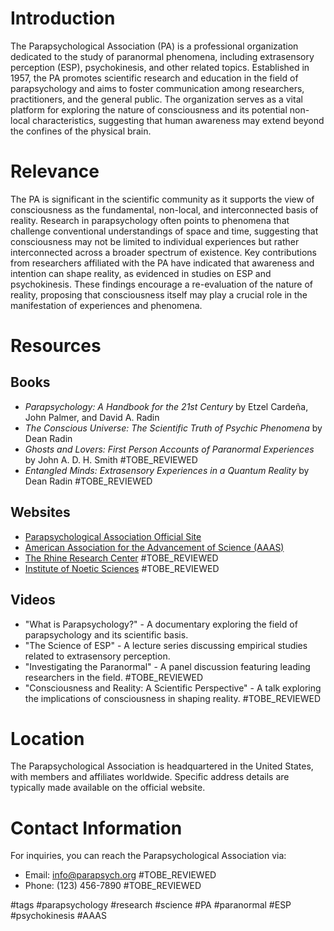# Introduction
The Parapsychological Association (PA) is a professional organization dedicated to the study of paranormal phenomena, including extrasensory perception (ESP), psychokinesis, and other related topics. Established in 1957, the PA promotes scientific research and education in the field of parapsychology and aims to foster communication among researchers, practitioners, and the general public. The organization serves as a vital platform for exploring the nature of consciousness and its potential non-local characteristics, suggesting that human awareness may extend beyond the confines of the physical brain.

# Relevance
The PA is significant in the scientific community as it supports the view of consciousness as the fundamental, non-local, and interconnected basis of reality. Research in parapsychology often points to phenomena that challenge conventional understandings of space and time, suggesting that consciousness may not be limited to individual experiences but rather interconnected across a broader spectrum of existence. Key contributions from researchers affiliated with the PA have indicated that awareness and intention can shape reality, as evidenced in studies on ESP and psychokinesis. These findings encourage a re-evaluation of the nature of reality, proposing that consciousness itself may play a crucial role in the manifestation of experiences and phenomena.

# Resources

## Books
- *Parapsychology: A Handbook for the 21st Century* by Etzel Cardeña, John Palmer, and David A. Radin
- *The Conscious Universe: The Scientific Truth of Psychic Phenomena* by Dean Radin
- *Ghosts and Lovers: First Person Accounts of Paranormal Experiences* by John A. D. H. Smith #TOBE_REVIEWED
- *Entangled Minds: Extrasensory Experiences in a Quantum Reality* by Dean Radin #TOBE_REVIEWED

## Websites
- [Parapsychological Association Official Site](https://www.parapsych.org)
- [American Association for the Advancement of Science (AAAS)](https://www.aaas.org)
- [The Rhine Research Center](https://www.rhine.org) #TOBE_REVIEWED
- [Institute of Noetic Sciences](https://www.noetic.org) #TOBE_REVIEWED

## Videos
- "What is Parapsychology?" - A documentary exploring the field of parapsychology and its scientific basis.
- "The Science of ESP" - A lecture series discussing empirical studies related to extrasensory perception.
- "Investigating the Paranormal" - A panel discussion featuring leading researchers in the field. #TOBE_REVIEWED
- "Consciousness and Reality: A Scientific Perspective" - A talk exploring the implications of consciousness in shaping reality. #TOBE_REVIEWED

# Location
The Parapsychological Association is headquartered in the United States, with members and affiliates worldwide. Specific address details are typically made available on the official website.

# Contact Information
For inquiries, you can reach the Parapsychological Association via:
- Email: info@parapsych.org #TOBE_REVIEWED
- Phone: (123) 456-7890 #TOBE_REVIEWED

#tags 
#parapsychology #research #science #PA #paranormal #ESP #psychokinesis #AAAS
